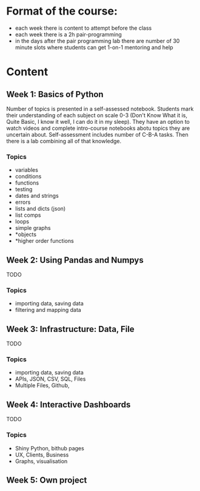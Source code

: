 # Format of the course:
- each week there is content to attempt before the class
- each week there is a 2h pair-programming
- in the days after the pair programming lab there are number of 30 minute slots where students can get 1-on-1 mentoring and help

# Content

## Week 1: Basics of Python
Number of topics is presented in a self-assessed notebook. Students mark their understanding of each subject on scale 0-3 (Don't Know What it is, Quite Basic, I know it well, I can do it in my sleep). They have an option to watch videos and complete intro-course notebooks abotu topics they are uncertain about. Self-assessment includes number of C-B-A tasks. Then there is a lab combining all of that knowledge. 

### Topics
- variables
- conditions
- functions
- testing
- dates and strings
- errors
- lists and dicts (json)
- list comps
- loops
- simple graphs
- *objects
- *higher order functions

## Week 2: Using Pandas and Numpys
TODO

### Topics
- importing data, saving data
- filtering and mapping data

## Week 3: Infrastructure: Data, File
TODO

### Topics
- importing data, saving data
- APIs, JSON, CSV, SQL, Files
- Multiple Files, Github, 

## Week 4: Interactive Dashboards
TODO 

### Topics
- Shiny Python, bithub pages
- UX, Clients, Business
- Graphs, visualisation

## Week 5: Own project

